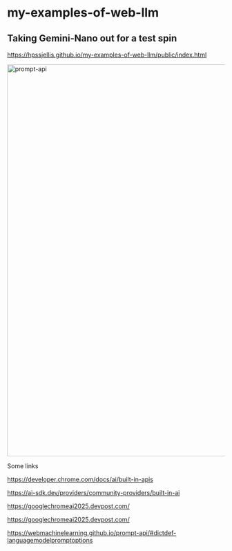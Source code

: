 # my-examples-of-web-llm

## Taking Gemini-Nano out for a test spin


https://hpssjellis.github.io/my-examples-of-web-llm/public/index.html


<img width="1129" height="908" alt="prompt-api" src="https://github.com/user-attachments/assets/cf6228e7-a504-4e49-a5ed-e50eb39a1bbf" />





Some links



https://developer.chrome.com/docs/ai/built-in-apis


https://ai-sdk.dev/providers/community-providers/built-in-ai


https://googlechromeai2025.devpost.com/


https://googlechromeai2025.devpost.com/


https://webmachinelearning.github.io/prompt-api/#dictdef-languagemodelpromptoptions
